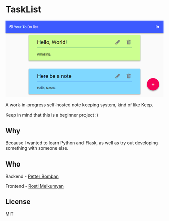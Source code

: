 # TaskList

![Preview image](https://github.com/PetterBomban/TaskList/blob/master/img/preview.png)

A work-in-progress self-hosted note keeping system, kind of like Keep.

Keep in mind that this is a beginner project :)

## Why
Because I wanted to learn Python and Flask, as well as try out developing something with someone else.

## Who
Backend - [Petter Bomban](https://Github.com/PetterBomban)

Frontend - [Rosti Melkumyan](https://Github.com/rostimelk)

## License
MIT
